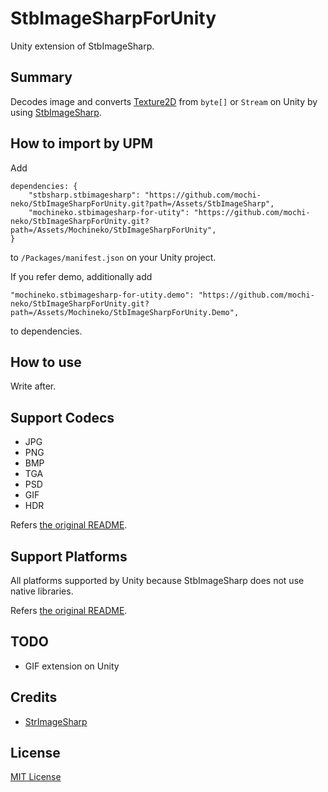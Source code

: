 StbImageSharpForUnity
===

Unity extension of StbImageSharp.

## Summary

Decodes image and converts [Texture2D](https://docs.unity3d.com/jp/current/ScriptReference/Texture2D-ctor.html) from `byte[]` or `Stream` on Unity by using [StbImageSharp](https://github.com/StbSharp/StbImageSharp).

## How to import by UPM

Add

```
dependencies: {
    "stbsharp.stbimagesharp": "https://github.com/mochi-neko/StbImageSharpForUnity.git?path=/Assets/StbImageSharp",
    "mochineko.stbimagesharp-for-utity": "https://github.com/mochi-neko/StbImageSharpForUnity.git?path=/Assets/Mochineko/StbImageSharpForUnity",
}
```

to `/Packages/manifest.json` on your Unity project.

If you refer demo, additionally add

```
"mochineko.stbimagesharp-for-utity.demo": "https://github.com/mochi-neko/StbImageSharpForUnity.git?path=/Assets/Mochineko/StbImageSharpForUnity.Demo",
```

to dependencies.


## How to use

Write after.

## Support Codecs

- JPG
- PNG
- BMP
- TGA
- PSD
- GIF
- HDR

Refers [the original README](https://github.com/StbSharp/StbImageSharp).

## Support Platforms

All platforms supported by Unity because StbImageSharp does not use native libraries.

Refers [the original README](https://github.com/StbSharp/StbImageSharp).

## TODO

- GIF extension on Unity

## Credits

- [StrImageSharp](https://github.com/StbSharp/StbImageSharp)


## License

[MIT License](https://github.com/mochi-neko/StbImageSharpForUnity/blob/main/LICENSE)
